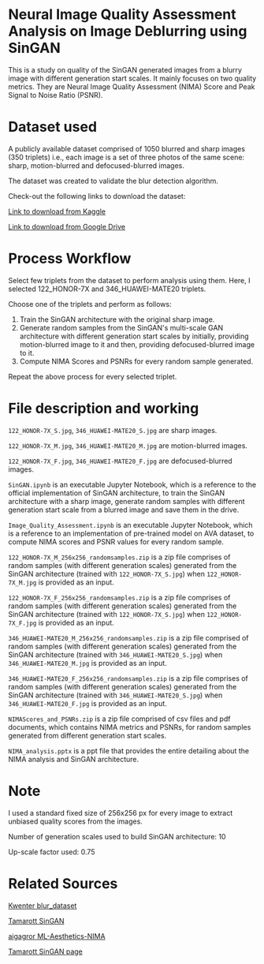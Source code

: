 # Neural Image Quality Assessment Analysis on Image Deblurring using SinGAN
This is a study on quality of the SinGAN generated images from a blurry image with different generation start scales. It mainly focuses on two quality metrics. They are Neural Image Quality Assessment (NIMA) Score and Peak Signal to Noise Ratio (PSNR).


# Dataset used
A publicly available dataset comprised of 1050 blurred and sharp images (350 triplets) i.e., each image is a set of three photos of the same scene: sharp, motion-blurred and defocused-blurred images.

The dataset was created to validate the blur detection algorithm.

Check-out the following links to download the dataset:

[Link to download from Kaggle](https://www.kaggle.com/kwentar/blur-dataset)

[Link to download from Google Drive](https://drive.google.com/file/d/1RObmCDPeQ1Lg-V6u7dT02Pf0qH-QMcTp/view)


# Process Workflow
Select few triplets from the dataset to perform analysis using them. Here, I selected 122_HONOR-7X and 346_HUAWEI-MATE20 triplets.

Choose one of the triplets and perform as follows:
1. Train the SinGAN architecture with the original sharp image.
2. Generate random samples from the SinGAN's multi-scale GAN architecture with different generation start scales by initially, providing motion-blurred image to it  and then, providing defocused-blurred image to it.
3. Compute NIMA Scores and PSNRs for every random sample generated.

Repeat the above process for every selected triplet.


# File description and working
`122_HONOR-7X_S.jpg`, `346_HUAWEI-MATE20_S.jpg` are sharp images.

`122_HONOR-7X_M.jpg`, `346_HUAWEI-MATE20_M.jpg` are motion-blurred images.

`122_HONOR-7X_F.jpg`, `346_HUAWEI-MATE20_F.jpg` are defocused-blurred images.

`SinGAN.ipynb` is an executable Jupyter Notebook, which is a reference to the official implementation of SinGAN architecture, to train the SinGAN architecture with a sharp image, generate random samples with different generation start scale from a blurred image and save them in the drive.

`Image_Quality_Assessment.ipynb` is an executable Jupyter Notebook, which is a reference to an implementation of pre-trained model on AVA dataset, to compute NIMA scores and PSNR values for every random sample.

`122_HONOR-7X_M_256x256_randomsamples.zip` is a zip file comprises of random samples (with different generation scales) generated from the SinGAN architecture (trained with `122_HONOR-7X_S.jpg`) when `122_HONOR-7X_M.jpg` is provided as an input.

`122_HONOR-7X_F_256x256_randomsamples.zip` is a zip file comprises of random samples (with different generation scales) generated from the SinGAN architecture (trained with `122_HONOR-7X_S.jpg`) when `122_HONOR-7X_F.jpg` is provided as an input.

`346_HUAWEI-MATE20_M_256x256_randomsamples.zip` is a zip file comprised of random samples (with different generation scales) generated from the SinGAN architecture (trained with `346_HUAWEI-MATE20_S.jpg`) when `346_HUAWEI-MATE20_M.jpg` is provided as an input.

`346_HUAWEI-MATE20_F_256x256_randomsamples.zip` is a zip file comprises of random samples (with different generation scales) generated from the SinGAN architecture (trained with `346_HUAWEI-MATE20_S.jpg`) when `346_HUAWEI-MATE20_F.jpg` is provided as an input.

`NIMAScores_and_PSNRs.zip` is a zip file comprised of csv files and pdf documents, which contains NIMA metrics and PSNRs, for random samples generated from different generation start scales.

`NIMA_analysis.pptx` is a ppt file that provides the entire detailing about the NIMA analysis and SinGAN architecture.


# Note
I used a standard fixed size of 256x256 px for every image to extract unbiased quality scores from the images.

Number of generation scales used to build SinGAN architecture: 10

Up-scale factor used: 0.75


# Related Sources
[Kwenter blur_dataset](https://github.com/Kwentar/blur_dataset)

[Tamarott SinGAN](https://github.com/tamarott/SinGAN)

[aigagror ML-Aesthetics-NIMA](https://github.com/aigagror/ML-Aesthetics-NIMA)

[Tamarott SinGAN page](https://tamarott.github.io/SinGAN.htm)
